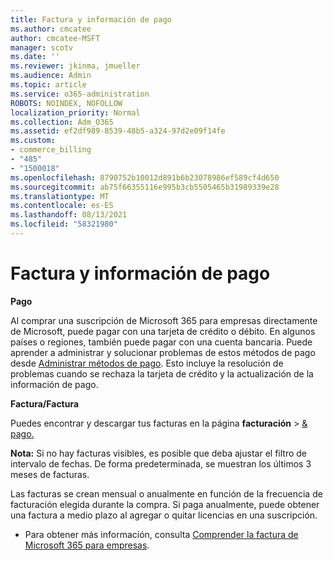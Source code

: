 ```yaml
---
title: Factura y información de pago
ms.author: cmcatee
author: cmcatee-MSFT
manager: scotv
ms.date: ''
ms.reviewer: jkinma, jmueller
ms.audience: Admin
ms.topic: article
ms.service: o365-administration
ROBOTS: NOINDEX, NOFOLLOW
localization_priority: Normal
ms.collection: Adm_O365
ms.assetid: ef2df989-8539-48b5-a324-97d2e09f14fe
ms.custom:
- commerce_billing
- "485"
- "1500018"
ms.openlocfilehash: 8790752b10012d891b6b23078986ef589cf4d650
ms.sourcegitcommit: ab75f66355116e995b3cb5505465b31989339e28
ms.translationtype: MT
ms.contentlocale: es-ES
ms.lasthandoff: 08/13/2021
ms.locfileid: "58321980"
---
```

# <a name="invoice-and-payment-information"></a>Factura y información de pago

**Pago**

Al comprar una suscripción de Microsoft 365 para empresas directamente de Microsoft, puede pagar con una tarjeta de crédito o débito.  En algunos países o regiones, también puede pagar con una cuenta bancaria.  Puede aprender a administrar y solucionar problemas de estos métodos de pago desde [Administrar métodos de pago](https://docs.microsoft.com/microsoft-365/commerce/billing-and-payments/manage-payment-methods). Esto incluye la resolución de problemas cuando se rechaza la tarjeta de crédito y la actualización de la información de pago.

**Factura/Factura**

Puedes encontrar y descargar tus facturas en la página **facturación**  >  [& pago.](https://go.microsoft.com/fwlink/p/?linkid=848039)  

**Nota:** Si no hay facturas visibles, es posible que deba ajustar el filtro de intervalo de fechas.  De forma predeterminada, se muestran los últimos 3 meses de facturas.

Las facturas se crean mensual o anualmente en función de la frecuencia de facturación elegida durante la compra.  Si paga anualmente, puede obtener una factura a medio plazo al agregar o quitar licencias en una suscripción.

- Para obtener más información, consulta [Comprender la factura de Microsoft 365 para empresas](https://docs.microsoft.com/microsoft-365/commerce/billing-and-payments/understand-your-invoice2).